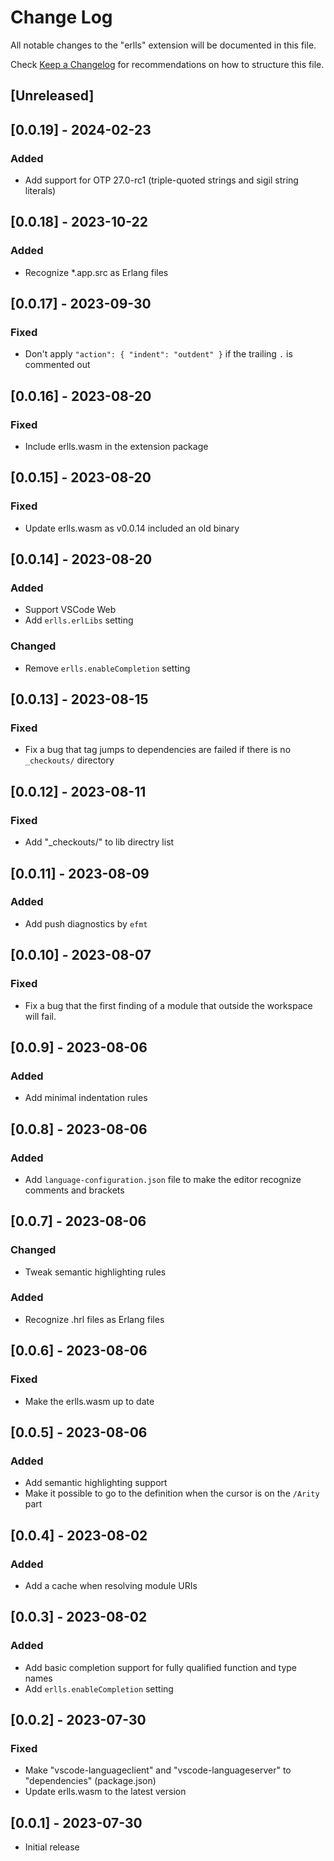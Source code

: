 # Change Log

All notable changes to the "erlls" extension will be documented in this file.

Check [Keep a Changelog](http://keepachangelog.com/) for recommendations on how to structure this file.

## [Unreleased]

## [0.0.19] - 2024-02-23

### Added

- Add support for OTP 27.0-rc1 (triple-quoted strings and sigil string literals)

## [0.0.18] - 2023-10-22

### Added

- Recognize *.app.src as Erlang files

## [0.0.17] - 2023-09-30

### Fixed

- Don't apply `"action": { "indent": "outdent" }` if the trailing `.` is commented out

## [0.0.16] - 2023-08-20

### Fixed

- Include erlls.wasm in the extension package

## [0.0.15] - 2023-08-20

### Fixed

- Update erlls.wasm as v0.0.14 included an old binary

## [0.0.14] - 2023-08-20

### Added

- Support VSCode Web
- Add `erlls.erlLibs` setting

### Changed

- Remove `erlls.enableCompletion` setting

## [0.0.13] - 2023-08-15

### Fixed

- Fix a bug that tag jumps to dependencies are failed if there is no `_checkouts/` directory

## [0.0.12] - 2023-08-11

### Fixed

- Add "_checkouts/" to lib directry list

## [0.0.11] - 2023-08-09

### Added

- Add push diagnostics by `efmt`

## [0.0.10] - 2023-08-07

### Fixed

- Fix a bug that the first finding of a module that outside the workspace will fail.

## [0.0.9] - 2023-08-06

### Added

- Add minimal indentation rules

## [0.0.8] - 2023-08-06

### Added

- Add `language-configuration.json` file to make the editor recognize comments and brackets

## [0.0.7] - 2023-08-06

### Changed

- Tweak semantic highlighting rules

### Added

- Recognize .hrl files as Erlang files

## [0.0.6] - 2023-08-06

### Fixed

- Make the erlls.wasm up to date

## [0.0.5] - 2023-08-06

### Added

- Add semantic highlighting support
- Make it possible to go to the definition when the cursor is on the `/Arity` part

## [0.0.4] - 2023-08-02

### Added

- Add a cache when resolving module URIs

## [0.0.3] - 2023-08-02

### Added

- Add basic completion support for fully qualified function and type names
- Add `erlls.enableCompletion` setting

## [0.0.2] - 2023-07-30

### Fixed

- Make "vscode-languageclient" and "vscode-languageserver" to "dependencies" (package.json)
- Update erlls.wasm to the latest version

## [0.0.1] - 2023-07-30

- Initial release
